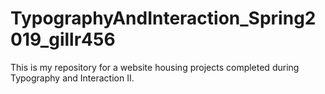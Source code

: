 # TypographyAndInteraction_Spring2019_gillr456

This is my repository for a website housing projects completed during Typography and Interaction II.
